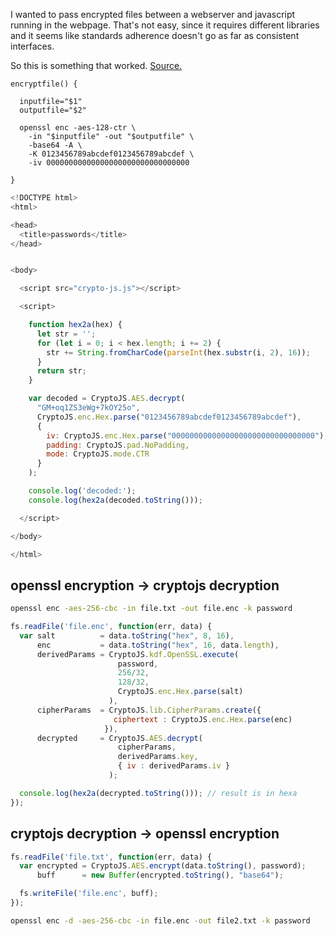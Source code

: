 I wanted to pass encrypted files between a webserver and javascript running in the webpage. That's not easy, since it requires different libraries and it seems like standards adherence doesn't go as far as consistent interfaces.

So this is something that worked. [Source.](https://stackoverflow.com/questions/32654749/decrypt-openssl-aes-with-cryptojs)


```shell
encryptfile() {

  inputfile="$1"
  outputfile="$2"
 
  openssl enc -aes-128-ctr \
    -in "$inputfile" -out "$outputfile" \
    -base64 -A \
    -K 0123456789abcdef0123456789abcdef \
    -iv 00000000000000000000000000000000

}
```

```JavaScript
<!DOCTYPE html>
<html>

<head>
  <title>passwords</title>
</head>


<body>

  <script src="crypto-js.js"></script>

  <script>

    function hex2a(hex) {
      let str = '';
      for (let i = 0; i < hex.length; i += 2) {
        str += String.fromCharCode(parseInt(hex.substr(i, 2), 16));
      }
      return str;
    }

    var decoded = CryptoJS.AES.decrypt(
      "GM+oq1ZS3eWg+7kOY25o", 
      CryptoJS.enc.Hex.parse("0123456789abcdef0123456789abcdef"), 
      { 
        iv: CryptoJS.enc.Hex.parse("00000000000000000000000000000000"), 
        padding: CryptoJS.pad.NoPadding, 
        mode: CryptoJS.mode.CTR 
      }
    );

    console.log('decoded:');
    console.log(hex2a(decoded.toString()));

  </script>

</body>

</html>
```


openssl encryption -> cryptojs decryption
-----------------------------------------

```sh
openssl enc -aes-256-cbc -in file.txt -out file.enc -k password
```

```javascript
fs.readFile('file.enc', function(err, data) {
  var salt          = data.toString("hex", 8, 16),
      enc           = data.toString("hex", 16, data.length),
      derivedParams = CryptoJS.kdf.OpenSSL.execute(
                        password,
                        256/32,
                        128/32,
                        CryptoJS.enc.Hex.parse(salt)
                      ),
      cipherParams  = CryptoJS.lib.CipherParams.create({
                       ciphertext : CryptoJS.enc.Hex.parse(enc)
                     }),
      decrypted     = CryptoJS.AES.decrypt(
                        cipherParams,
                        derivedParams.key,
                        { iv : derivedParams.iv }
                      );

  console.log(hex2a(decrypted.toString())); // result is in hexa
});
```

cryptojs decryption -> openssl encryption
-----------------------------------------

```JavaScript
fs.readFile('file.txt', function(err, data) {
  var encrypted = CryptoJS.AES.encrypt(data.toString(), password);
      buff      = new Buffer(encrypted.toString(), "base64");

  fs.writeFile('file.enc', buff);
});
```

```sh
openssl enc -d -aes-256-cbc -in file.enc -out file2.txt -k password
```


